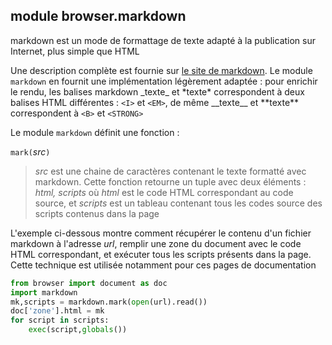 module **browser.markdown**
---------------------------

markdown est un mode de formattage de texte adapté à la publication sur Internet, plus simple que HTML

Une description complète est fournie sur [le site de markdown](http://daringfireball.net/projects/markdown/). Le module `markdown` en fournit une implémentation légèrement adaptée : pour enrichir le rendu, les balises markdown \_texte\_ et \*texte\* correspondent à deux balises HTML différentes : `<I>` et `<EM>`, de même \_\_texte\_\_ et \*\*texte\*\* correspondent à `<B>` et `<STRONG>`

Le module `markdown` définit une fonction : 

`mark(`_src_`)`
> _src_ est une chaine de caractères contenant le texte formatté avec markdown. Cette fonction retourne un tuple avec deux éléments : *html, scripts* où *html* est le code HTML correspondant au code source, et *scripts* est un tableau contenant tous les codes source des scripts contenus dans la page

L'exemple ci-dessous montre comment récupérer le contenu d'un fichier markdown à l'adresse _url_, remplir une zone du document avec le code HTML correspondant, et exécuter tous les scripts présents dans la page. Cette technique est utilisée notamment pour ces pages de documentation

```python
from browser import document as doc
import markdown
mk,scripts = markdown.mark(open(url).read())
doc['zone'].html = mk
for script in scripts:
    exec(script,globals())
```
